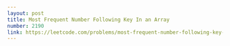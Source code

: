 ```yaml
---
layout: post
title: Most Frequent Number Following Key In an Array
number: 2190
link: https://leetcode.com/problems/most-frequent-number-following-key-in-an-array
---
```


